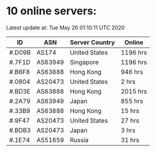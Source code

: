 # 10 online servers:

Latest update at: Tue May 26 01:10:11 UTC 2020

| ID | ASN | Server Country | Online |
| -- | --- | -------------- | ------ |
| #.D09B | AS174 | United States | 1196 hrs |
| #.7F1D | AS63949 | Singapore | 1196 hrs |
| #.B6F8 | AS63888 | Hong Kong | 946 hrs |
| #.0804 | AS20473 | United States | 2 hrs |
| #.BD3E | AS63888 | Hong Kong | 2015 hrs |
| #.2A79 | AS63949 | Japan | 855 hrs |
| #.33B9 | AS63888 | Hong Kong | 15 hrs |
| #.9F47 | AS20473 | United States | 27 hrs |
| #.BDB3 | AS20473 | Japan | 3 hrs |
| #.1E74 | AS51659 | Russia | 31 hrs |

